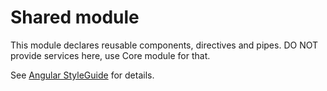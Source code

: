 Shared module
===

This module declares reusable components, directives and pipes. DO NOT provide services here, use Core module for that.

See [Angular StyleGuide](https://angular.io/guide/styleguide#shared-feature-module) for details.